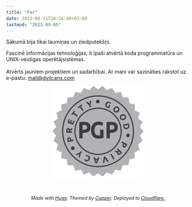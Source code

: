 ```yaml
---
title: "Par"
date: 2023-08-31T20:24:40+03:00
lastmod: "2023-09-05"
---
```

Sākumā bija tikai laumiņas un ziedputekšņi.

Fascinē informācijas tehnoloģijas, it īpaši atvērtā koda programmatūra un UNIX-veidīgas operētājsistēmas.<br><br>
Atvērts jauniem projektiem un sadarbībai. Ar mani var sazināties rakstot uz e-pastu: mail@dvilcans.com
<div class="shrink"><center><a style="color:rgba(255,255,255,0);" title="My PGP Public Key" href="mail-dvilcans-public.asc" target="_blank";"><img src=pgp.svg width=250 height=250></a></center></div>
<br>
<br>
<p style="text-align:center;font-size:0.9em"><i>Made with <a href=https://gohugo.io/>Hugo</a>. Themed by <a href=https://github.com/zwbetz-gh/cupper-hugo-theme>Cupper</a>. Deployed to <a href=https://www.cloudflare.com/>Cloudflare.</a></i></p>
